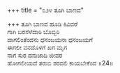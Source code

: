 +++
title = "೦೨೪ ತೂಗಿ ಬಾಣವ"

+++
ತೂಗಿ ಬಾಣವ ಹೂಡಿ ಕಿವಿವರೆ  
ಗಾಗಿ ಬರಸೆಳೆದಾರಿ ಬೊಬ್ಬಿರಿ  
ದಾಗಲಿಂತೆಂದನು ಧನಂಜಯನಾ ಧನಂಜಯಗೆ   
ಈಗಲೀ ವನದೊಳಗೆ ಖಗ ಮೃಗ  
ನಾಗ ಸುರ ದನುಜಾದಿ ಜೀವರ  
ಹೋಗಲೀಯದೆ ತರುಬಿ ಶರದಲಿ ಕಾಯಬೇಕೆಂದ    ॥24॥